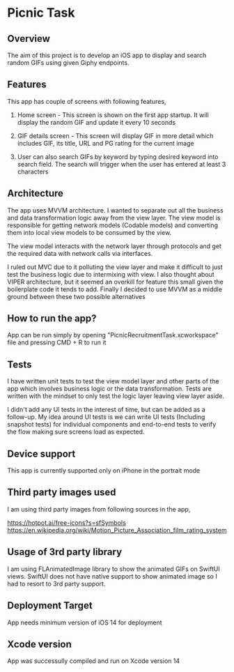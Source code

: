 # Picnic Task

## Overview

The aim of this project is to develop an iOS app to display and search random GIFs using given Giphy endpoints.

## Features

This app has couple of screens with following features,

1. Home screen - This screen is shown on the first app startup. It will display the random GIF and update it every 10 seconds

2. GIF details screen - This screen will display GIF in more detail which includes GIF, its title, URL and PG rating for the current image

3. User can also search GIFs by keyword by typing desired keyword into search field. The search will trigger when the user has entered at least 3 characters

## Architecture

The app uses MVVM architecture. I wanted to separate out all the business and data transformation logic away from the view layer. The view model is responsible for getting network models (Codable models) and converting them into local view models to be consumed by the view.

The view model interacts with the network layer through protocols and get the required data with network calls via interfaces.

I ruled out MVC due to it polluting the view layer and make it difficult to just test the business logic due to intermixing with view. I also thought about VIPER architecture, but it seemed an overkill for feature this small given the boilerplate code it tends to add. Finally I decided to use MVVM as a middle ground between these two possible alternatives 

## How to run the app?
App can be run simply by opening "PicnicRecruitmentTask.xcworkspace" file and pressing CMD + R to run it

## Tests

 I have written unit tests to test the view model layer and other parts of the app which involves business logic or the data transformation. Tests are written with the mindset to only test the logic layer leaving view layer aside.
 
I didn't add any UI tests in the interest of time, but can be added as a follow-up. My idea around UI tests is we can write UI tests (Including snapshot tests) for individual components and end-to-end tests to verify the flow making sure screens load as expected.

## Device support
 This app is currently supported only on iPhone in the portrait mode
 
 ## Third party images used
 I am using third party images from following sources in the app,
 
 https://hotpot.ai/free-icons?s=sfSymbols
 https://en.wikipedia.org/wiki/Motion_Picture_Association_film_rating_system
 
## Usage of 3rd party library

I am using FLAnimatedImage library to show the animated GIFs on SwiftUI views. SwiftUI does not have native support to show animated image so I had to resort to 3rd party support. 

## Deployment Target

App needs minimum version of iOS 14 for deployment

## Xcode version

App was successully compiled and run on Xcode version 14
